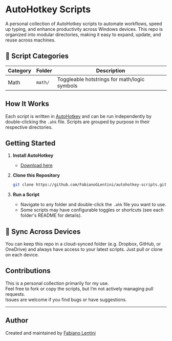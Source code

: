 # AutoHotkey Scripts

A personal collection of AutoHotkey scripts to automate workflows, speed up typing, and enhance productivity across Windows devices. This repo is organized into modular directories, making it easy to expand, update, and reuse across machines.

## 📁 Script Categories

| Category | Folder  | Description                                  |
| -------- | ------- | -------------------------------------------- |
| Math     | `math/` | Toggleable hotstrings for math/logic symbols |

## How It Works

Each script is written in [AutoHotkey](https://www.autohotkey.com/) and can be run independently by double-clicking the `.ahk` file. Scripts are grouped by purpose in their respective directories.

## Getting Started

1. **Install AutoHotkey**

   - [Download here](https://www.autohotkey.com/)

2. **Clone this Repository**

   ```bash
   git clone https://github.com/FabianoGLentini/autohotkey-scripts.git
   ```

3. **Run a Script**

   - Navigate to any folder and double-click the `.ahk` file you want to use.
   - Some scripts may have configurable toggles or shortcuts (see each folder's README for details).

## 🔄 Sync Across Devices

You can keep this repo in a cloud-synced folder (e.g. Dropbox, GitHub, or OneDrive) and always have access to your latest scripts. Just pull or clone on each device.

## Contributions

This is a personal collection primarily for my use.  
Feel free to fork or copy the scripts, but I’m not actively managing pull requests.  
Issues are welcome if you find bugs or have suggestions.

---

## Author

Created and maintained by [Fabiano Lentini](https://github.com/FabianoGLentini)
